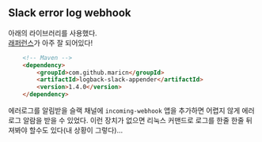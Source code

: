 <h2>Slack error log webhook</h2>

아래의 라이브러리를 사용했다.   
[래퍼런스](https://github.com/maricn/logback-slack-appender)가 아주 잘 되어있다!

``` html
    <!-- Maven -->
    <dependency>
        <groupId>com.github.maricn</groupId>
        <artifactId>logback-slack-appender</artifactId>
        <version>1.4.0</version>
    </dependency>
```
에러로그를 알림받을 슬랙 채널에 `incoming-webhook` 앱을 추가하면 어렵지 않게 에러로그 알람을 받을 수 있었다. 이런 장치가 없으면 리눅스 커맨드로 로그를 한줄 한줄 뒤져봐야 할수도 있다(내 상황이 그렇다)...